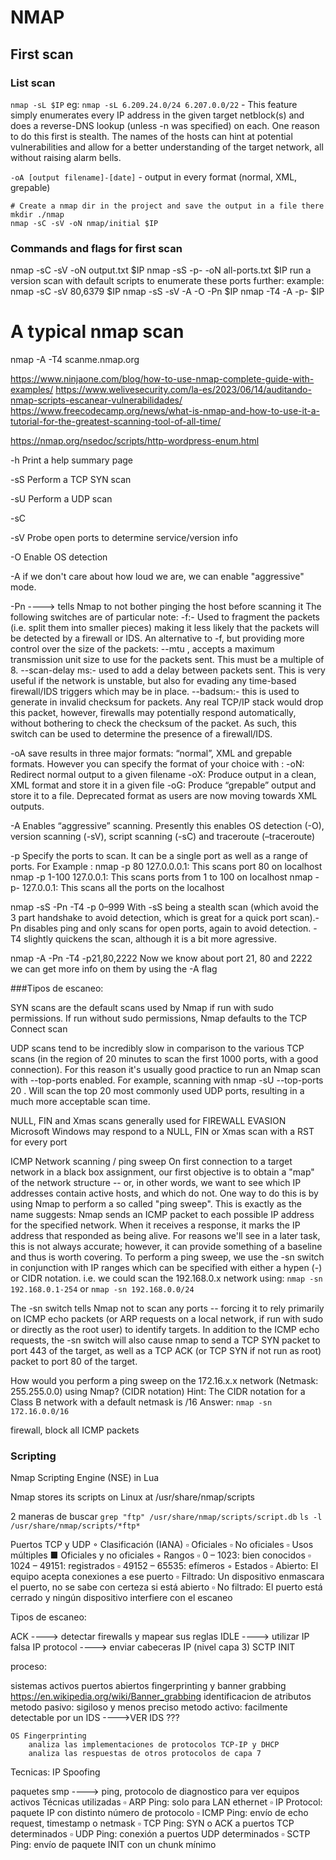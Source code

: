 # NMAP


## First scan

### List scan
`nmap -sL $IP` eg: `nmap -sL 6.209.24.0/24 6.207.0.0/22`
	- This feature simply enumerates every IP address in the given target netblock(s) and does a reverse-DNS lookup (unless -n was specified) on each. One reason to do this first is stealth. The names of the hosts can hint at potential vulnerabilities and allow for a better understanding of the target network, all without raising alarm bells.


`-oA [output filename]-[date]`
	- output 	in every format (normal, XML, grepable) 




```
# Create a nmap dir in the project and save the output in a file there
mkdir ./nmap
nmap -sC -sV -oN nmap/initial $IP
```

### Commands and flags for first scan
nmap -sC -sV -oN output.txt $IP
nmap -sS -p- -oN all-ports.txt $IP
	 run a version scan with default scripts to enumerate these ports further:
	 example: nmap -sC -sV 80,6379 $IP
nmap -sS -sV -A -O -Pn $IP
nmap -T4 -A -p- $IP


# A typical nmap scan
nmap -A -T4 scanme.nmap.org
















https://www.ninjaone.com/blog/how-to-use-nmap-complete-guide-with-examples/
https://www.welivesecurity.com/la-es/2023/06/14/auditando-nmap-scripts-escanear-vulnerabilidades/
https://www.freecodecamp.org/news/what-is-nmap-and-how-to-use-it-a-tutorial-for-the-greatest-scanning-tool-of-all-time/

https://nmap.org/nsedoc/scripts/http-wordpress-enum.html



-h
Print a help summary page

-sS
Perform a TCP SYN scan

-sU
Perform a UDP scan

-sC


-sV
Probe open ports to determine service/version info

-O
Enable OS detection

-A
if we don't care about how loud we are, we can enable "aggressive" mode.


-Pn ----> tells Nmap to not bother pinging the host before scanning it
	The following switches are of particular note:
	-f:- Used to fragment the packets (i.e. split them into smaller pieces) making it less likely that the packets will be detected by a firewall or IDS.
	An alternative to -f, but providing more control over the size of the packets: --mtu <number>, accepts a maximum transmission unit size to use for the packets sent. This must be a multiple of 8.
	--scan-delay <time>ms:- used to add a delay between packets sent. This is very useful if the network is unstable, but also for evading any time-based firewall/IDS triggers which may be in place.
	--badsum:- this is used to generate in invalid checksum for packets. Any real TCP/IP stack would drop this packet, however, firewalls may potentially respond automatically, without bothering to check the checksum of the packet. As such, this switch can be used to determine the presence of a firewall/IDS.
	

-oA
save results in three major formats: “normal”, XML and grepable formats. However you can specify the format of your choice with :
	-oN: Redirect normal output to a given filename
	-oX: Produce output in a clean, XML format and store it in a given file
	-oG: Produce “grepable” output and store it to a file. Deprecated format as users are now moving towards XML outputs.

-A
Enables “aggressive” scanning. Presently this enables OS detection (-O), version scanning (-sV), script scanning (-sC) and traceroute (–traceroute)

-p
Specify the ports to scan. It can be a single port as well as a range of ports. For Example :
nmap -p 80 127.0.0.0.1: This scans port 80 on localhost
nmap -p 1-100 127.0.0.1: This scans ports from 1 to 100 on localhost
nmap -p- 127.0.0.1: This scans all the ports on the localhost



	
	
	
	
	
	


nmap -sS -Pn -T4 -p 0–999 <ip>
With -sS being a stealth scan (which avoid the 3 part handshake to avoid detection, which is great for a quick port scan).-Pn disables ping and only scans for open ports, again to avoid detection. -T4 slightly quickens the scan, although it is a bit more agressive.

nmap -A -Pn -T4 -p21,80,2222 <ip>
Now we know about port 21, 80 and 2222 we can get more info on them by using the -A flag
	
	
	
	
	
	
	
	
	
	
	
	
	
	
	
	
	
	
	
	
	
	
	
###Tipos de escaneo:

SYN scans are the default scans used by Nmap if run with sudo permissions.
If run without sudo permissions, Nmap defaults to the TCP Connect scan

UDP scans tend to be incredibly slow in comparison to the various TCP scans (in the region of 20 minutes to scan the first 1000 ports, with a good connection). For this reason it's usually good practice to run an Nmap scan with --top-ports <number> enabled. For example, scanning with  nmap -sU --top-ports 20 <target>. Will scan the top 20 most commonly used UDP ports, resulting in a much more acceptable scan time.

NULL, FIN and Xmas scans generally used for FIREWALL EVASION
	Microsoft Windows may respond to a NULL, FIN or Xmas scan with a RST for every port
 



ICMP Network scanning / ping sweep
On first connection to a target network in a black box assignment, our first objective is to obtain a "map" of the network structure -- or, in other words, we want to see which IP addresses contain active hosts, and which do not.
One way to do this is by using Nmap to perform a so called "ping sweep". This is exactly as the name suggests: Nmap sends an ICMP packet to each possible IP address for the specified network. When it receives a response, it marks the IP address that responded as being alive. For reasons we'll see in a later task, this is not always accurate; however, it can provide something of a baseline and thus is worth covering.
To perform a ping sweep, we use the -sn switch in conjunction with IP ranges which can be specified with either a hypen (-) or CIDR notation. i.e. we could scan the 192.168.0.x network using:
`nmap -sn 192.168.0.1-254`
or
`nmap -sn 192.168.0.0/24`


The -sn switch tells Nmap not to scan any ports -- forcing it to rely primarily on ICMP echo packets (or ARP requests on a local network, if run with sudo or directly as the root user) to identify targets. In addition to the ICMP echo requests, the -sn switch will also cause nmap to send a TCP SYN packet to port 443 of the target, as well as a TCP ACK (or TCP SYN if not run as root) packet to port 80 of the target.


How would you perform a ping sweep on the 172.16.x.x network (Netmask: 255.255.0.0) using Nmap? (CIDR notation)
	Hint: The CIDR notation for a Class B network with a default netmask is /16
	Answer: `nmap -sn 172.16.0.0/16`





firewall, block all ICMP packets


	
### Scripting
Nmap Scripting Engine (NSE) in Lua	

Nmap stores its scripts on Linux at /usr/share/nmap/scripts

2 maneras de buscar
`grep "ftp" /usr/share/nmap/scripts/script.db`
`ls -l /usr/share/nmap/scripts/*ftp*`











Puertos TCP y UDP
◦ Clasificación (IANA)
▫ Oficiales
▫ No oficiales
▫ Usos múltiples
■ Oficiales y no oficiales
◦ Rangos
▫ 0 – 1023: bien conocidos
▫ 1024 – 49151: registrados
▫ 49152 – 65535: efímeros
◦ Estados
▫ Abierto: El equipo acepta conexiones a ese puerto
▫ Filtrado: Un dispositivo enmascara el puerto, no se sabe 
con certeza si está abierto
▫ No filtrado: El puerto está cerrado y ningún dispositivo 
interfiere con el escaneo


Tipos de escaneo:

ACK ----> detectar firewalls y mapear sus reglas
IDLE ----> utilizar IP falsa
IP protocol ----> enviar cabeceras IP  (nivel capa 3)
SCTP INIT





proceso:

sistemas activos
puertos abiertos
fingerprinting y banner grabbing https://en.wikipedia.org/wiki/Banner_grabbing
	identificacion de atributos
	metodo pasivo: sigiloso y menos preciso
	metodo activo: facilmente detectable por un IDS ---->VER IDS ???
	
	OS Fingerprinting
		analiza las implementaciones de protocolos TCP-IP y DHCP
		analiza las respuestas de otros protocolos de capa 7
		
		
	

Tecnicas:
	IP Spoofing
	
	
paquetes smp ----> ping, protocolo de diagnostico para ver equipos activos
Técnicas utilizadas
▫ ARP Ping: solo para LAN ethernet
▫ IP Protocol: paquete IP con distinto número de protocolo
▫ ICMP Ping: envío de echo request, timestamp o netmask
▫ TCP Ping: SYN o ACK a puertos TCP determinados
▫ UDP Ping: conexión a puertos UDP determinados
▫ SCTP Ping: envío de paquete INIT con un chunk mínimo



